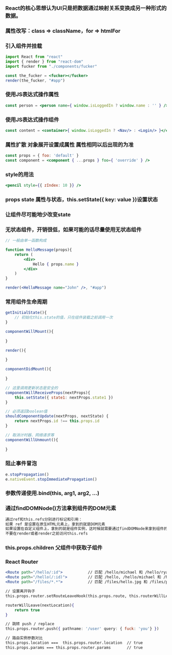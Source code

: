 ### React的核心思想认为UI只是把数据通过映射关系变换成另一种形式的数据。

### 属性改写：class => className，for => htmlFor

### 引入组件并挂载
```jsx
import React from "react"
import { render } from "react-dom"
import fucker from "./components/fucker"

const the_fucker = <fucker></fucker>
render(the_fucker, "#app")
```

### 使用JS表达式操作属性
```jsx
const person = <person name={ window.isLoggedIn ? window.name : '' } />
```

### 使用JS表达式操作组件
```jsx
const content = <container>{ window.isLoggedIn ? <Nav/> : <Login/> }</container>
```

### 属性扩散 对象展开设置成属性 属性相同以后出现的为准
```jsx
const props = { foo: 'default' }
const component = <component { ...props } foo={ 'override' } />
```

### style的用法
```jsx
<pencil style={{ zIndex: 10 }} />
```

### props state 属性与状态，this.setState({ key: value })设置状态

### 让组件尽可能地少改变state

### 无状态组件，开销很低，如果可能的话尽量使用无状态组件
```jsx
// 一般由单一函数构成

function HelloMessage(props){
	return (
		<div>
			Hello { props.name }
		</div>
	)
}

render(<HelloMessage name="John" />, "#app")
```

### 常用组件生命周期
```jsx
getInitialState(){ 
	// 初始化this.state的值，只在组件装载之前调用一次
}

componentWillMount(){
	
}

render(){
	
}

componentDidMount(){
	
}

// 这里调用更新状态是安全的
componentWillReceiveProps(nextProps){
	this.setState({ state1: nextProps.state1 })
}

// 必须返回boolean值
shouldComponentUpdate(nextProps, nextState) {
	return nextProps.id !== this.props.id
}

// 取消计时器、网络请求等
componentWillUnmount(){
	
}
```

### 阻止事件冒泡
```jsx
e.stopPropagation()
e.nativeEvent.stopImmediatePropagation()
```

### 参数传递使用.bind(this, arg1, arg2, ...)

### 通过findDOMNode()方法拿到组件的DOM元素

```txt
通过ref和this.refs分别进行标记和引用：
如果 ref 是设置在原生HTML元素上，拿到的就是DOM元素
如果设置在自定义组件上，拿到的就是组件实例，这时候就需要通过findDOMNode来拿到组件的DOM元素
不要在render或者render之前访问this.refs
```

### this.props.children 父组件中获取子组件

### React Router
```jsx
<Route path="/hello/:id">         	// 匹配 /hello/michael 和 /hello/ryan
<Route path="/hello(/:id)">     	// 匹配 /hello, /hello/michael 和 /hello/ryan
<Route path="/files/*.*">         	// 匹配 /files/hello.jpg 和 /files/path/to/hello.jpg

// 设置离开钩子
this.props.router.setRouteLeaveHook(this.props.route, this.routerWillLeave)

routerWillLeave(nextLocation){
	return true
}

// 跳转 push / replace
this.props.router.push({ pathname: '/user' query: { fuck: 'you'} })

// 路由实例参数对比
this.props.location ===  this.props.router.location  // true
this.props.params === this.props.router.params       // true
```